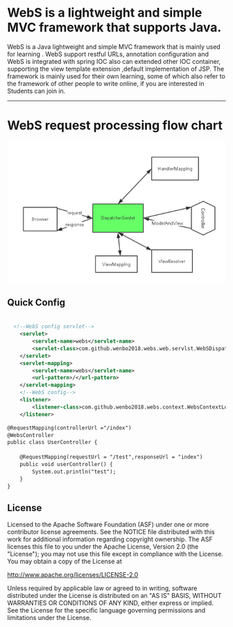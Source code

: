 WebS is a lightweight and simple MVC framework that supports Java.
==================================
WebS is a  Java lightweight and simple MVC framework that is mainly used for learning . WebS support restful URLs, annotation configuration and WebS is integrated with spring
IOC also can extended  other IOC container, supporting the view template extension ,default implementation of JSP. The framework is mainly used for their
 own learning, some of which also refer to the framework of other people to write online, if you are interested in
Students can join in.
---------------------------- -------
WebS request processing flow chart
==================================
 ![image](https://github.com/wenbo2018/WebS/blob/master/webs.png)


 ## Quick Config

```xml

  <!--WebS config servlet-->
    <servlet>
        <servlet-name>webs</servlet-name>
        <servlet-class>com.github.wenbo2018.webs.web.servlst.WebSDispatchServlet</servlet-class>
    </servlet>
    <servlet-mapping>
        <servlet-name>webs</servlet-name>
        <url-pattern>/</url-pattern>
    </servlet-mapping>
    <!--WebS config-->
    <listener>
        <listener-class>com.github.wenbo2018.webs.context.WebsContextLoaderListener</listener-class>
    </listener>

```


```xml
@RequestMapping(controllerUrl ="/index")
@WebsController
public class UserController {

    @RequestMapping(requestUrl = "/test",responseUrl = "index")
    public void userController() {
        System.out.println("test");
    }
}

```

##  License

Licensed to the Apache Software Foundation (ASF) under one or more contributor license agreements. See the NOTICE file distributed with this work for additional information regarding copyright ownership. The ASF licenses this file to you under the Apache License, Version 2.0 (the "License"); you may not use this file except in compliance with the License. You may obtain a copy of the License at

http://www.apache.org/licenses/LICENSE-2.0

Unless required by applicable law or agreed to in writing, software distributed under the License is distributed on an "AS IS" BASIS, WITHOUT WARRANTIES OR CONDITIONS OF ANY KIND, either express or implied. See the License for the specific language governing permissions and limitations under the License.